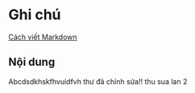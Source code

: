 # Ghi chú
[Cách viết Markdown](https://www.markdownguide.org)
## Nội dung
Abcdsdkhskfhvuidfvh
thư đã chỉnh sửa!!
thu sua lan 2